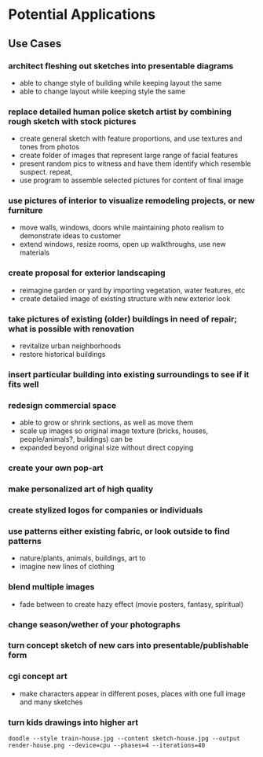 # Potential Applications

## Use Cases

### architect fleshing out sketches into presentable diagrams
- able to change style of building while keeping layout the same
- able to change layout while keeping style the same

### replace detailed human police sketch artist by combining rough sketch with stock pictures
- create general sketch with feature proportions, and use textures and tones from photos
- create folder of images that represent large range of facial features
- present random pics to witness and have them identify which resemble suspect. repeat, 
- use program to assemble selected pictures for content of final image

### use pictures of interior to visualize remodeling projects, or new furniture 
- move walls, windows, doors while maintaining photo realism to demonstrate ideas to customer
- extend windows, resize rooms, open up walkthroughs, use new materials

### create proposal for exterior landscaping
- reimagine garden or yard by importing vegetation, water features, etc
- create detailed image of existing structure with new exterior look

### take pictures of existing (older) buildings in need of repair; what is possible with renovation
- revitalize urban neighborhoods
- restore historical buildings

### insert particular building into existing surroundings to see if it fits well 

### redesign commercial space
- able to grow or shrink sections, as well as move them
- scale up images so original image texture (bricks, houses, people/animals?, buildings) can be 
- expanded beyond original size without direct copying

### create your own pop-art

### make personalized art of high quality

### create stylized logos for companies or individuals

### use patterns either existing fabric, or look outside to find patterns
- nature/plants, animals, buildings, art to 
- imagine new lines of clothing

### blend multiple images 
- fade between to create hazy effect (movie posters, fantasy, spiritual)

### change season/wether of your photographs

### turn concept sketch of new cars into presentable/publishable form

### cgi concept art
- make characters appear in different poses, places with one full image and many sketches

### turn kids drawings into higher art

`doodle --style train-house.jpg --content sketch-house.jpg --output render-house.png --device=cpu --phases=4 --iterations=40`
